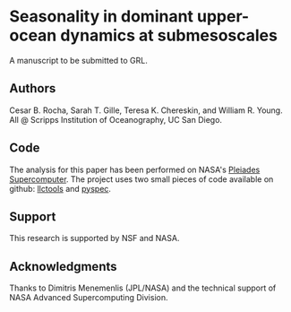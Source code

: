 Seasonality in dominant upper-ocean dynamics at submesoscales
============

A manuscript to be submitted to GRL.

Authors
--------
Cesar B. Rocha, Sarah T. Gille, Teresa K. Chereskin, and William R. Young. All @ Scripps Institution of Oceanography, UC San Diego.


Code
----
The analysis for this paper has been performed on NASA's [Pleiades Supercomputer](http://www.nas.nasa.gov/hecc/resources/pleiades.html). The project uses two small pieces of code available on github:  [llctools](https://github.com/crocha700/llctools) and [pyspec](https://github.com/pyspec/pyspec).

Support
-------
This research is supported by NSF and NASA. 

Acknowledgments 
----------------
Thanks to Dimitris Menemenlis (JPL/NASA) and the technical support of NASA Advanced Supercomputing Division.




